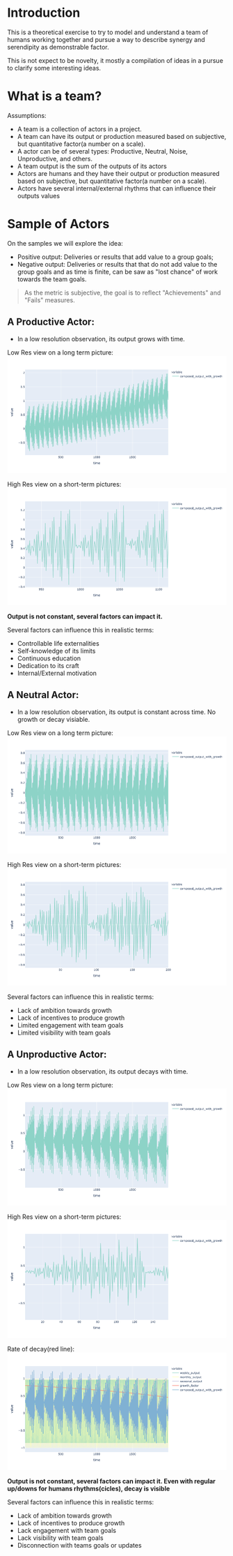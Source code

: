 # Introduction 

This is a theoretical exercise to try to model and understand a team of humans working together and pursue a way to describe synergy and serendipity as demonstrable factor.

This is not expect to be novelty, it mostly a compilation of ideas in a pursue to clarify some interesting ideas.  


# What is a team? 

Assumptions: 
 
- A team is a collection of actors in a project. 
- A team can have its output or production measured based on subjective, but quantitative factor(a number on a scale). 
- A actor can be of several types: Productive, Neutral, Noise, Unproductive, and others. 
- A team output is the sum of the outputs of its actors
- Actors are humans and they have their output or production measured based on subjective, but quantitative factor(a number on a scale). 
- Actors have several internal/external rhythms that can influence their outputs values

# Sample of Actors

On the samples we will explore the idea: 
- Positive output: Deliveries or results that add value to a group goals;
- Negative output: Deliveries or results that that do not add value to the group goals and as time is finite, can be saw as "lost chance" of work towards the team goals. 
> As the metric is subjective, the goal is to reflect "Achievements" and "Fails" measures. 


## A Productive Actor: 
- In a low resolution observation, its output grows with time.

Low Res view on a long term picture: 
![image](./images/productive_actor_low_res.png)


High Res view on a short-term pictures: 
![image](./images/productive_actor_high_res_detail.png)

**Output is not constant, several factors can impact it.** 

Several factors can influence this in realistic terms: 
- Controllable life externalities 
- Self-knowledge of its limits 
- Continuous education
- Dedication to its craft 
- Internal/External motivation

## A Neutral Actor: 

- In a low resolution observation, its output is constant across time. No growth or decay visiable.  

Low Res view on a long term picture: 
![image](./images/neutral_actor_low_res.png)


High Res view on a short-term pictures: 
![image](./images/neutral_actor_high_res_detail.png)

Several factors can influence this in realistic terms: 
- Lack of ambition towards growth
- Lack of incentives to produce growth
- Limited engagement with team goals
- Limited visibility with team goals


## A Unproductive Actor: 

- In a low resolution observation, its output decays with time. 

Low Res view on a long term picture: 
![image](./images/unproductive_actor_low_res.png)


High Res view on a short-term pictures: 
![image](./images/unproductive_actor_high_res_detail.png)

Rate of decay(red line):
![image](./images/unproductive_actor_high_res.png) 


**Output is not constant, several factors can impact it. Even with regular up/downs for humans rhythms(cicles), decay is visible** 

Several factors can influence this in realistic terms: 
- Lack of ambition towards growth
- Lack of incentives to produce growth
- Lack engagement with team goals
- Lack visibility with team goals
- Disconnection with teams goals or updates